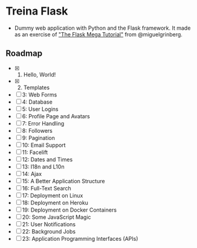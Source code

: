 # Treina Flask

- Dummy web application with Python and the Flask framework. It made as an exercise of ["The Flask Mega Tutorial"](https://blog.miguelgrinberg.com/post/the-flask-mega-tutorial-part-i-hello-world) from @miguelgrinberg.

## Roadmap

- [x] 1. Hello, World!
- [x] 2. Templates
- [ ] 3: Web Forms
- [ ] 4: Database
- [ ] 5: User Logins
- [ ] 6: Profile Page and Avatars
- [ ] 7: Error Handling
- [ ] 8: Followers
- [ ] 9: Pagination
- [ ] 10: Email Support
- [ ] 11: Facelift
- [ ] 12: Dates and Times
- [ ] 13: I18n and L10n
- [ ] 14: Ajax
- [ ] 15: A Better Application Structure
- [ ] 16: Full-Text Search
- [ ] 17: Deployment on Linux
- [ ] 18: Deployment on Heroku
- [ ] 19: Deployment on Docker Containers
- [ ] 20: Some JavaScript Magic
- [ ] 21: User Notifications
- [ ] 22: Background Jobs
- [ ] 23: Application Programming Interfaces (APIs)
